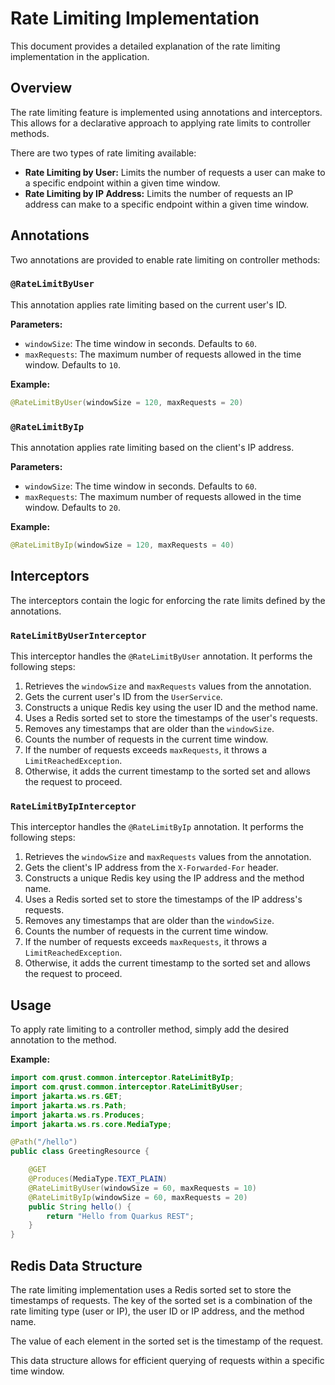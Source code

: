 # Rate Limiting Implementation

This document provides a detailed explanation of the rate limiting implementation in the application.

## Overview

The rate limiting feature is implemented using annotations and interceptors. This allows for a declarative approach to applying rate limits to controller methods.

There are two types of rate limiting available:

*   **Rate Limiting by User:** Limits the number of requests a user can make to a specific endpoint within a given time window.
*   **Rate Limiting by IP Address:** Limits the number of requests an IP address can make to a specific endpoint within a given time window.

## Annotations

Two annotations are provided to enable rate limiting on controller methods:

### `@RateLimitByUser`

This annotation applies rate limiting based on the current user's ID.

**Parameters:**

*   `windowSize`: The time window in seconds. Defaults to `60`.
*   `maxRequests`: The maximum number of requests allowed in the time window. Defaults to `10`.

**Example:**

```java
@RateLimitByUser(windowSize = 120, maxRequests = 20)
```

### `@RateLimitByIp`

This annotation applies rate limiting based on the client's IP address.

**Parameters:**

*   `windowSize`: The time window in seconds. Defaults to `60`.
*   `maxRequests`: The maximum number of requests allowed in the time window. Defaults to `20`.

**Example:**

```java
@RateLimitByIp(windowSize = 120, maxRequests = 40)
```

## Interceptors

The interceptors contain the logic for enforcing the rate limits defined by the annotations.

### `RateLimitByUserInterceptor`

This interceptor handles the `@RateLimitByUser` annotation. It performs the following steps:

1.  Retrieves the `windowSize` and `maxRequests` values from the annotation.
2.  Gets the current user's ID from the `UserService`.
3.  Constructs a unique Redis key using the user ID and the method name.
4.  Uses a Redis sorted set to store the timestamps of the user's requests.
5.  Removes any timestamps that are older than the `windowSize`.
6.  Counts the number of requests in the current time window.
7.  If the number of requests exceeds `maxRequests`, it throws a `LimitReachedException`.
8.  Otherwise, it adds the current timestamp to the sorted set and allows the request to proceed.

### `RateLimitByIpInterceptor`

This interceptor handles the `@RateLimitByIp` annotation. It performs the following steps:

1.  Retrieves the `windowSize` and `maxRequests` values from the annotation.
2.  Gets the client's IP address from the `X-Forwarded-For` header.
3.  Constructs a unique Redis key using the IP address and the method name.
4.  Uses a Redis sorted set to store the timestamps of the IP address's requests.
5.  Removes any timestamps that are older than the `windowSize`.
6.  Counts the number of requests in the current time window.
7.  If the number of requests exceeds `maxRequests`, it throws a `LimitReachedException`.
8.  Otherwise, it adds the current timestamp to the sorted set and allows the request to proceed.

## Usage

To apply rate limiting to a controller method, simply add the desired annotation to the method.

**Example:**

```java
import com.qrust.common.interceptor.RateLimitByIp;
import com.qrust.common.interceptor.RateLimitByUser;
import jakarta.ws.rs.GET;
import jakarta.ws.rs.Path;
import jakarta.ws.rs.Produces;
import jakarta.ws.rs.core.MediaType;

@Path("/hello")
public class GreetingResource {

    @GET
    @Produces(MediaType.TEXT_PLAIN)
    @RateLimitByUser(windowSize = 60, maxRequests = 10)
    @RateLimitByIp(windowSize = 60, maxRequests = 20)
    public String hello() {
        return "Hello from Quarkus REST";
    }
}
```

## Redis Data Structure

The rate limiting implementation uses a Redis sorted set to store the timestamps of requests. The key of the sorted set is a combination of the rate limiting type (user or IP), the user ID or IP address, and the method name.

The value of each element in the sorted set is the timestamp of the request.

This data structure allows for efficient querying of requests within a specific time window.
